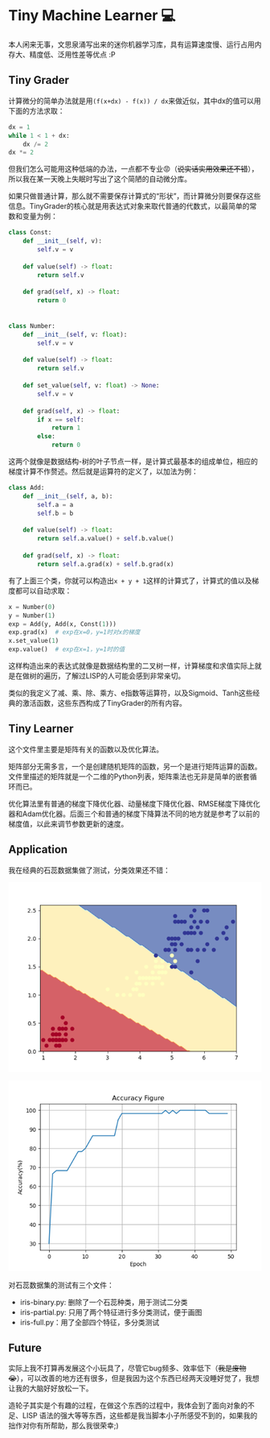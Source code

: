 # Tiny Machine Learner 💻

本人闲来无事，文思泉涌写出来的迷你机器学习库，具有运算速度慢、运行占用内存大、精度低、泛用性差等优点 :P

## Tiny Grader

计算微分的简单办法就是用`(f(x+dx) - f(x)) / dx`来做近似，其中dx的值可以用下面的方法求取：

```python
dx = 1
while 1 < 1 + dx:
    dx /= 2
dx *= 2
```

但我们怎么可能用这种低端的办法，一点都不专业😡（~~说实话实用效果还不错~~），所以我在某一天晚上失眠时写出了这个简陋的自动微分库。

如果只做普通计算，那么就不需要保存计算式的“形状”，而计算微分则要保存这些信息。TinyGrader的核心就是用表达式对象来取代普通的代数式，以最简单的常数和变量为例：

```python
class Const:
    def __init__(self, v):
        self.v = v

    def value(self) -> float:
        return self.v

    def grad(self, x) -> float:
        return 0


class Number:
    def __init__(self, v: float):
        self.v = v

    def value(self) -> float:
        return self.v

    def set_value(self, v: float) -> None:
        self.v = v

    def grad(self, x) -> float:
        if x == self:
            return 1
        else:
            return 0
```

这两个就像是数据结构-树的叶子节点一样，是计算式最基本的组成单位，相应的梯度计算不作赘述。然后就是运算符的定义了，以加法为例：

```python
class Add:
    def __init__(self, a, b):
        self.a = a
        self.b = b

    def value(self) -> float:
        return self.a.value() + self.b.value()

    def grad(self, x) -> float:
        return self.a.grad(x) + self.b.grad(x)
```

有了上面三个类，你就可以构造出`x + y + 1`这样的计算式了，计算式的值以及梯度都可以自动求取：

```python
x = Number(0)
y = Number(1)
exp = Add(y, Add(x, Const(1)))
exp.grad(x)  # exp在x=0，y=1时对x的梯度
x.set_value(1)
exp.value()  # exp在x=1，y=1时的值
```

这样构造出来的表达式就像是数据结构里的二叉树一样，计算梯度和求值实际上就是在做树的遍历，了解过LISP的人可能会感到非常亲切。

类似的我定义了减、乘、除、乘方、e指数等运算符，以及Sigmoid、Tanh这些经典的激活函数，这些东西构成了TinyGrader的所有内容。

## Tiny Learner

这个文件里主要是矩阵有关的函数以及优化算法。

矩阵部分无需多言，一个是创建随机矩阵的函数，另一个是进行矩阵运算的函数。文件里描述的矩阵就是一个二维的Python列表，矩阵乘法也无非是简单的嵌套循环而已。

优化算法里有普通的梯度下降优化器、动量梯度下降优化器、RMSE梯度下降优化器和Adam优化器。后面三个和普通的梯度下降算法不同的地方就是参考了以前的梯度值，以此来调节参数更新的速度。

## Application

我在经典的石蕊数据集做了测试，分类效果还不错：

![](images/adam_boundary.png)

![](images/adam_accuracy_figure.png)

对石蕊数据集的测试有三个文件：

- iris-binary.py: 删除了一个石蕊种类，用于测试二分类
- iris-partial.py: 只用了两个特征进行多分类测试，便于画图
- iris-full.py：用了全部四个特征，多分类测试

## Future

实际上我不打算再发展这个小玩具了，尽管它bug频多、效率低下（~~我是废物😭~~），可以改善的地方还有很多，但是我因为这个东西已经两天没睡好觉了，我想让我的大脑好好放松一下。

造轮子其实是个有趣的过程，在做这个东西的过程中，我体会到了面向对象的不足、LISP
语法的强大等等东西，这些都是我当脚本小子所感受不到的，如果我的拙作对你有所帮助，那么我很荣幸;)
